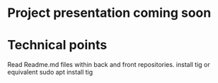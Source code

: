 # Project presentation coming soon

# Technical points

Read Readme.md files within back and front repositories.
install tig or equivalent 
sudo apt install tig